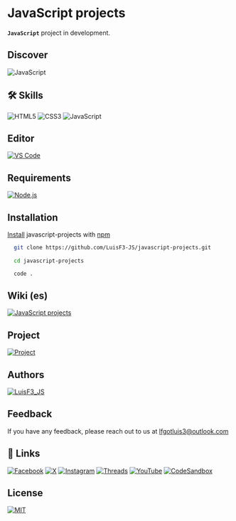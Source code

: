 
# JavaScript projects
**`JavaScript`** project in development.

## Discover
![JavaScript](https://img.shields.io/badge/javascript-%23F7DF1E.svg?style=for-the-badge&logo=javascript&logoColor=black)

## 🛠 Skills
![HTML5](https://img.shields.io/badge/html5-%23E34F26.svg?style=for-the-badge&logo=html5&logoColor=white) ![CSS3](https://img.shields.io/badge/css3-%231572B6.svg?style=for-the-badge&logo=css3&logoColor=white) ![JavaScript](https://img.shields.io/badge/javascript-%23F7DF1E.svg?style=for-the-badge&logo=javascript&logoColor=black)


## Editor
[![VS Code](https://img.shields.io/badge/VS%20Code-%23007acc.svg?style=flat&logo=visualstudiocode&logoColor=white)](https://code.visualstudio.com/ "VS Code") 

##  Requirements
[![Node.js](https://img.shields.io/badge/Node.js-%5FA04Eacc.svg?style=flat&logo=node.js&logoColor=white)](https://nodejs.org/en "Node.js") 

## Installation
[Install](https://docs.github.com/es/get-started "GitHub docs") javascript-projects with [npm](https://docs.npmjs.com/ "npm")

```bash
  git clone https://github.com/LuisF3-JS/javascript-projects.git
  
  cd javascript-projects

  code .
```

## Wiki (es)
[![JavaScript projects](https://img.shields.io/badge/JavaScript%20projects-%234caf50.svg?style=flat&logo=github&logoColor=white)](https://github.com/LuisF3-JS/javascript-projects/wiki "JavaScript projects")

## Project
[![Project](https://img.shields.io/badge/Project-%234caf50.svg?logo=github&logoColor=white)](https://github.com/LuisF3-JS/javascript-projects/tree/main/project "GitHub - Projects")

## Authors
[![LuisF3_JS](https://img.shields.io/badge/LuisF3_JS-%234caf50.svg?logo=github&logoColor=white)](https://github.com/LuisF3-JS "GitHub - LuisF3_JS")

## Feedback
If you have any feedback, please reach out to us at lfgotluis3@outlook.com

## 🔗 Links
[![Facebook](https://img.shields.io/badge/Facebook-%231877F2.svg?logo=Facebook&logoColor=white)](https://facebook.com/LuisF3JS "Facebook - LuisF3_JS") [![X](https://img.shields.io/badge/X(Twiter)-black.svg?logo=X&logoColor=white)](https://x.com/LuisF3_JS "X (Twitter) - LuisF3_JS") [![Instagram](https://img.shields.io/badge/Instagram-%23ff7341?logo=Instagram&logoColor=white)](https://instagram.com/luisf3_js "Instagram - LuisF3_JS") [![Threads](https://img.shields.io/badge/Threads-%23b02cbb.svg?logo=Threads&logoColor=white)](https://www.threads.net/@luisf3_js "Threads - LuisF3_JS") [![YouTube](https://img.shields.io/badge/YouTube-%23DA1F26.svg?logo=YouTube&logoColor=white)](https://www.youtube.com/channel/UCVR8Cu9SWoEUTJ5BKocehVQ "YouTube - LuisF3_JS") [![CodeSandbox](https://img.shields.io/badge/CodeSandbox-%23dcff50.svg?logo=codesandbox&logoColor=121212)](https://codesandbox.io/u/luisf3_js "CodeSandbox - LuisF3_JS")


<!-- ## 💰 You can help me by Donating
[![PayPal](https://img.shields.io/badge/PayPal-00457C?style=for-the-badge&logo=paypal&logoColor=white)](https://paypal.me/luisf3js) -->

## License
[![MIT](https://img.shields.io/badge/MIT-%23DA1F26.svg?logo=creativecommons&logoColor=white)](https://choosealicense.com/licenses/mit/ "License")

